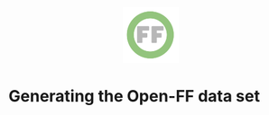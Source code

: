 <center> <img src="images/header_logo.png" width="100"/></center>
<!-- this is a test of a comment 
To do:
--->

# Generating the Open-FF data set